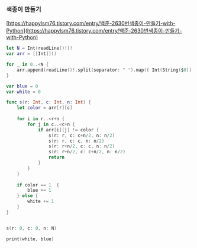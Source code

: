 ### 색종이 만들기



[https://happylsm76.tistory.com/entry/백준-2630번색종이-만들기-with-Python](https://happylsm76.tistory.com/entry/백준-2630번색종이-만들기-with-Python)

```swift
let N = Int(readLine()!)!
var arr = [[Int]]()

for _ in 0..<N {
    arr.append(readLine()!.split(separator: " ").map({ Int(String($0))! }))
}

var blue = 0
var white = 0

func s(r: Int, c: Int, n: Int) {
    let color = arr[r][c]
    
    for i in r..<r+n {
        for j in c..<c+n {
            if arr[i][j] != color {
                s(r: r, c: c+n/2, n: n/2)
                s(r: r, c: c, n: n/2)
                s(r: r+n/2, c: c, n: n/2)
                s(r: r+n/2, c: c+n/2, n: n/2)
                return
            }
        }
    }
    
    if color == 1  {
        blue += 1
    } else {
        white += 1
    }
}


s(r: 0, c: 0, n: N)

print(white, blue)
```


